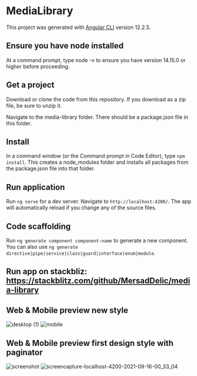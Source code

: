 # MediaLibrary

This project was generated with [Angular CLI](https://github.com/angular/angular-cli) version 12.2.5.

## Ensure you have node installed

At a command prompt, type node -v to ensure you have version 14.15.0 or higher before proceeding.

## Get a project

Download or clone the code from this repository.
If you download as a zip file, be sure to unzip it.

Navigate to the media-library folder.
There should be a package.json file in this folder.

## Install

In a command window (or the Command prompt in Code Editor), type `npm install`.
This creates a node_modules folder and installs all packages from the package.json file into that folder.

## Run application

Run `ng serve` for a dev server. Navigate to `http://localhost:4200/`. The app will automatically reload if you change any of the source files.

## Code scaffolding

Run `ng generate component component-name` to generate a new component. You can also use `ng generate directive|pipe|service|class|guard|interface|enum|module`.

## Run app on stackbliz: https://stackblitz.com/github/MersadDelic/media-library

## Web & Mobile preview new style

![desktop (1)](https://user-images.githubusercontent.com/52496724/133753281-156fb09b-19d2-469a-948d-3ea155d23741.png)
![mobile](https://user-images.githubusercontent.com/52496724/133753313-b5f621bd-ab1a-404c-a307-08a360368bee.png)


## Web & Mobile preview first design style with paginator
![screenshot](https://user-images.githubusercontent.com/52496724/133520025-86ecf9d6-d84e-4a84-bc79-b42c7ababbc2.png)
![screencapture-localhost-4200-2021-09-16-00_33_04](https://user-images.githubusercontent.com/52496724/133520044-334ed26d-74d0-49a3-8b46-5a3ee078b265.png)
